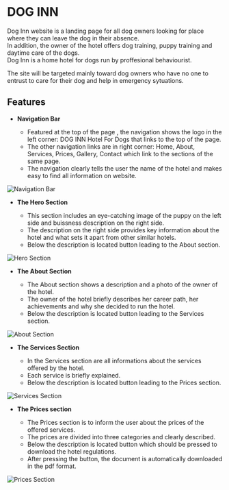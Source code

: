 # DOG INN

Dog Inn website is a landing page for all dog owners looking for place where they can leave the dog in their absence.<br>
In addition, the owner of the hotel offers dog training, puppy training and daytime care of the dogs.<br>
Dog Inn is a home hotel for dogs run by proffesional behaviourist.<br>

The site will be targeted mainly toward dog owners who have no one to entrust to care for their dog and help in emergency sytuations.

## Features

- __Navigation Bar__

     - Featured at the top of the page , the navigation shows the logo in the left corner: DOG INN Hotel For Dogs that links to the top of the page.
     - The other navigation links are in right corner: Home, About, Services, Prices, Gallery, Contact which link to the sections of the same page.
     - The navigation clearly tells the user the name of the hotel and makes easy to find all information on website.

![Navigation Bar](https://github.com/Izabela88/dog-inn/blob/development/media/navigation.png)


- __The Hero Section__

    - This section includes an eye-catching image of the puppy on the left side and buissness description on the right side.
    - The description on the right side provides key information about the hotel and what sets it apart from other similar hotels.
    - Below the description is located button leading to the About section.

![Hero Section](https://github.com/Izabela88/dog-inn/blob/development/media/hero.png)


- __The About Section__

    - The About section shows a description and a photo of the owner of the hotel.
    - The owner of the hotel briefly describes her career path, her achievements and why she decided to run the hotel.
    - Below the description is located button leading to the Services section.

![About Section](https://github.com/Izabela88/dog-inn/blob/development/media/about.png)

- __The Services Section__

    - In the Services section are all informations about the services offered by the hotel.
    - Each service is briefly explained.
    - Below the description is located button leading to the Prices section.

![Services Section](https://github.com/Izabela88/dog-inn/blob/development/media/services.png)

- __The Prices section__

    - The Prices section is to inform the user about the prices of the offered services.
    - The prices are divided into three categories and clearly described.
    - Below the description is located button which should be pressed to download the hotel regulations.
    - After pressing the button, the document is automatically downloaded in the pdf format.

![Prices Section](https://github.com/Izabela88/dog-inn/blob/development/media/prices.png)